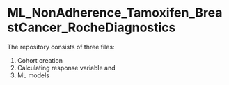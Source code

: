 # ML_NonAdherence_Tamoxifen_BreastCancer_RocheDiagnostics
The repository consists of three files:
1. Cohort creation 
2. Calculating response variable and 
3. ML models
